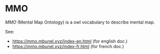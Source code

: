 # MMO

*MMO* (Mental Map Ontology) is a owl vocabulary to describe mental map.

See:
- https://mmo.mbunel.xyz/index-en.html (for english doc.)
- https://mmo.mbunel.xyz/index-fr.html (for french doc.)
